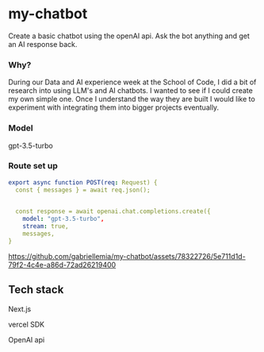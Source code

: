 # my-chatbot

Create a basic chatbot using the openAI api.  Ask the bot anything and get an AI response back.  

### Why?

During our Data and AI experience week at the School of Code, I did a bit of research into using LLM's and AI chatbots.  I wanted to see if I could create my own simple one.  Once I understand the way they are built I would like to experiment with integrating them into bigger projects eventually.

### Model

gpt-3.5-turbo

### Route set up

```yaml
export async function POST(req: Request) {
  const { messages } = await req.json();

  
  const response = await openai.chat.completions.create({
    model: "gpt-3.5-turbo",
    stream: true,
    messages,
}
```

https://github.com/gabriellemia/my-chatbot/assets/78322726/5e711d1d-79f2-4c4e-a86d-72ad26219400



## Tech stack

Next.js

vercel SDK

OpenAI api


